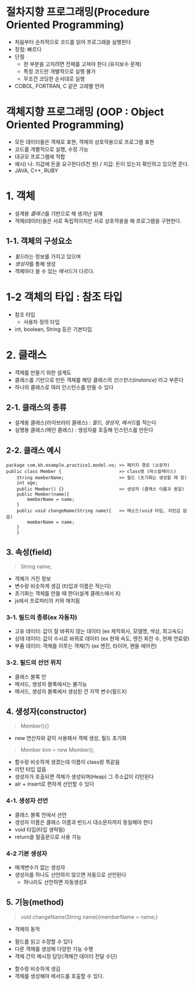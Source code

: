 # 절차지향 프로그래밍(Procedure Oriented Programming)
- 처음부터 순차적으로 코드를 읽어 프로그래을 실행한다
- 장점: 빠르다
- 단점
    + 한 부분을 고치려면 전체를 고쳐야 한다.(유지보수 문제)
    + 특정 코드만 개별적으로 실행 불가
    + 무조건 코딩한 순서대로 실행
- COBOL, FORTRAN, C 같은 고레벨 언어

# 객체지향 프로그래밍 (OOP : Object Oriented Programming)
- 모든 데이터들은 객체로 표현, 객체의 상호작용으로 프로그램 표현
- 코드를 개별적으로 실행, 수정 가능
- 대규모 프로그램에 적합
- 예시) 나: 지갑에 돈을 요구한다(5천 원) / 지갑: 돈이 있는지 확인하고 있으면 준다.
- JAVA, C++, RUBY

# 1. 객체
- 설계용 *클래스*를 기반으로 해 생겨난 실체
- 객체(데이터)들은 서로 독립적이지만 서로 상호작용을 해 프로그램을 구현한다.
## 1-1. 객체의 구성요소
- *필드*라는 정보를 가지고 있으며
- *생성자*를 통해 생성
- 객체마다 쓸 수 있는 *메서드*가 다르다.

# 1-2 객체의 타입 : 참조 타입
- 참조 타입
  + 사용자 정의 타입
- int, boolean, String 등은 기본타입

# 2. 클래스
- 객체를 만들기 위한 설계도
- 클래스를 기반으로 만든 객체를 해당 클래스의 *인스턴스(instance)* 라고 부른다
- 하나의 클래스로 여러 인스턴스를 만들 수 있다

## 2-1. 클래스의 종류
- 설계용 클래스(라이브러리 클래스) : *필드*, *생성자*, *메서드*를 적는다
- 실행용 클래스(메인 클래스) : 생성자를 호출해 인스턴스를 만든다

## 2-2. 클래스 예시
``` 
package com.kh.example.practice1.model.vo; >> 패키지 경로 (소문자)
public class Member {                      >> class명 (파스칼케이스)
    String memberName;                     >> 필드 (초기화는 생성할 때 함)
    int age;
    public Member() {}                     >> 생성자 (클래스 이름과 동일)
    public Member(name){                      
        memberName = name;
    } 
    public void changeName(String name){   >> 메소드(void 타입, 리턴값 없음)
        memberName = name;
    }
    }
```

## 3. 속성(field)
> String name;
- 객체가 가진 정보
- 변수랑 비슷하게 생김 (타입과 이름은 적는다)
- 초기화는 객체를 만들 때 한다(설계 클래스에서 X)
- js에서 프로퍼티의 키와 매치됨
### 3-1. 필드의 종류(ex 자동차)
- 고유 데이터: 값이 잘 바뀌지 않는 데이터 (ex 제작회사, 모델명, 색상, 최고속도)
- 상태 데이터: 값이 수시로 바뀌로 데이터 (ex 현재 속도, 엔진 회전 수, 현재 연료량)
- 부품 데이터: 객체를 이루는 객체(?) (ex 엔진, 타이어, 핸들 에어컨)
### 3-2. 필드의 선언 위치
- 클래스 블록 안
- 메서드, 생성자 블록에서는 불가능
- 메서드, 생성자 블록에서 생성된 건 지역 변수(필드X)

## 4. 생성자(constructor)
> Member(){}
- new 연산자와 같이 사용해서 객체 생성, 필드 초기화
> Member kim = new Member();
- 함수랑 비슷하게 생겼는데 이름이 class랑 똑같음
- 리턴 타입 없음
- 생성자가 호출되면 객체가 생성되며(Heap) 그 주소값이 리턴된다
- alr + insert로 편하게 선언할 수 있다
### 4-1. 생성자 선언
- 클래스 블록 안에서 선언 
- 생성자 이름은 클래스 이름과 반드시 대소문자까지 동일해야 한다 
- void 타입(타입 생략됨)
- return을 탈출문으로 사용 가능
### 4-2 기본 생성자
- 매개변수가 없는 생성자 
- 생성자를 하나도 선언하지 않으면 자동으로 선언된다 
  + 하나라도 선언하면 자동생성X

## 5. 기능(method)
 > void changeName(String name){memberName = name;}
- 객체의 동작
 + 필드를 읽고 수정할 수 있다
 + 다른 객체를 생성해 다양한 기능 수행
 + 객체 간의 메시징 담당(객체간 데이터 전달 수단)
- 함수랑 비슷하게 생김
- 객체를 생성해야 메서드를 호출할 수 있다.

